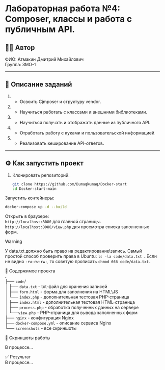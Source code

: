 # Лабораторная работа №4: Composer, классы и работа с публичным API.  

## 👩‍💻 Автор
ФИО: Атмакин Дмитрий Михайлович     
Группа: 3МО-1

---

## 📌 Описание заданий  

1. - Освоить Cjmposer и структуру vendor.    
2. - Научиться работать с классами и внешними библиотеками.   
3. - Научиться получать и отображать данные из публичного API.   
4. - Отработать работу с куками и пользовательской информацией.      
5. - Реализовать кеширование API-ответов.    

---

## ⚙️ Как запустить проект

1. Клонировать репозиторий:
   ```bash
   git clone https://github.com/Dumaqkumaq/Docker-start
   cd Docker-start-main
Запустить контейнеры:
```bash
docker-compose up -d --build
```
Открыть в браузере:  
```http://localhost:8080``` для главной страницы.  
```http://localhost:8080/view.php``` для просмотра списка заполненных форм. 

>[!WARNING]  
>У data.txt должно быть право на редактирование\запись. Самый простой способ проверить права в Ubuntu: ```ls -la code/data.txt ```. Если не видно ```-rw-rw-rw-```, то советую прописать ```chmod 666 code/data.txt```.  

📂 Содержимое проекта   
.  
├── ```code```/   
│   ├── ```data.txt``` - txt-файл для хранения записей   
│   ├── ```form.html``` - форма для заполнения на HTML\JS   
│   └── ```index.php``` - дополнительная тестовая PHP-страница   
│   ├── ```index.html``` - дополнительная тестовая HTML-страница   
│   ├── ```process.php``` - обработка полученных данных на сервере   
│   └──```view.php``` - PHP-страница для вывода заполненных форм   
├── ```nginx```  -  конфигурация Nginx    
├── ```docker-compose.yml``` - описание сервиса Nginx    
└── ```screenshots``` - все скриншоты  



📸 Скриншоты работы  

В процессе...  

✅ Результат    
В процессе... 
